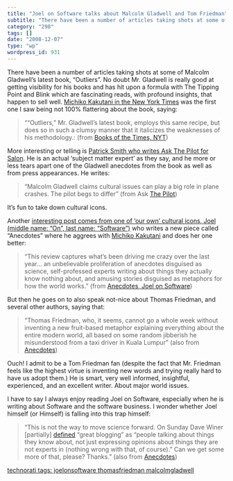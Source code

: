 ```yaml
---
title: "Joel on Software talks about Malcolm Gladwell and Tom Friedman"
subtitle: "There have been a number of articles taking shots at some of Malcolm Gladwell’s latest book, “Outlie..."
category: "298"
tags: []
date: "2008-12-07"
type: "wp"
wordpress_id: 931
---
```

There have been a number of articles taking shots at some of Malcolm Gladwell’s latest book, “Outliers”. No doubt Mr. Gladwell is really good at getting visibility for his books and has hit upon a formula with The Tipping Point and Blink which are fascinating reads, with profound insights, that happen to sell well.
[Michiko Kakutani in the New York Times](http://www.nytimes.com/2008/11/18/books/18kaku.html?_r=2) was the first one I saw being not 100% flattering about the book, saying:

> ““Outliers,” Mr. Gladwell’s latest book, employs this same recipe, but does so in such a clumsy manner that it italicizes the weaknesses of his methodology.: (from [Books of the Times, NYT](http://www.nytimes.com/2008/11/18/books/18kaku.html?_r=2))

More interesting or telling is [Patrick Smith who writes Ask The Pilot for Salon](http://www.salon.com/tech/col/smith/2008/12/05/askthepilot301/index.html). He is an actual ‘subject matter expert’ as they say, and he more or less tears apart one of the Gladwell anecdotes from the book as well as from press appearances. He writes:

> “Malcolm Gladwell claims cultural issues can play a big role in plane crashes. The pilot begs to differ” (from Ask [The Pilot](http://www.salon.com/tech/col/smith/2008/12/05/askthepilot301/index.html))

It’s fun to take down cultural icons.

Another [interesting post comes from one of ‘our own’ cultural icons, Joel (middle name: “On”, last name: “Software”)](http://www.joelonsoftware.com/items/2008/11/18.html) who writes a new piece called “Anecdotes” where he aggrees with [Michiko Kakutani](http://www.nytimes.com/2008/11/18/books/18kaku.html?_r=2) and does her one better:

> “This review captures what’s been driving me crazy over the last year… an unbelievable proliferation of anecdotes disguised as science, self-professed experts writing about things they actually know nothing about, and amusing stories disguised as metaphors for how the world works.” (from [Anecdotes, Joel on Software](http://www.joelonsoftware.com/items/2008/11/18.html))

But then he goes on to also speak not-nice about Thomas Friedman, and several other authors, saying that:

> “Thomas Friedman, who, it seems, cannot go a whole week without inventing a new fruit-based metaphor explaining everything about the entire modern world, all based on some random jibberish he misunderstood from a taxi driver in Kuala Lumpur” (also from [Anecdotes](http://www.joelonsoftware.com/items/2008/11/18.html))

Ouch! I admit to be a Tom Friedman fan (despite the fact that Mr. Friedman feels like the highest virtue is inventing new words and trying really hard to have us adopt them.) He is smart, very well informed, insightful, experienced, and an excellent writer. About major world issues.

I have to say I always enjoy reading Joel on Software, especially when he is writing about Software and the software business. I wonder whether Joel himself (or Himself) is falling into this trap himself:

> “This is not the way to move science forward. On Sunday Dave Winer [partially] [defined](http://www.scripting.com/stories/2008/11/16/threeExamplesOfGreatBloggi.html) “great blogging” as “people talking about things they know about, not just expressing opinions about things they are not experts in (nothing wrong with that, of course).” Can we get some more of that, please? Thanks.” (also from [Anecdotes](http://www.joelonsoftware.com/items/2008/11/18.html))

[technorati tags: joelonsoftware thomasfriedman malcolmgladwell](http://technorati.com/tag/joelonsoftware%20thomasfriedman%20malcolmgladwell)